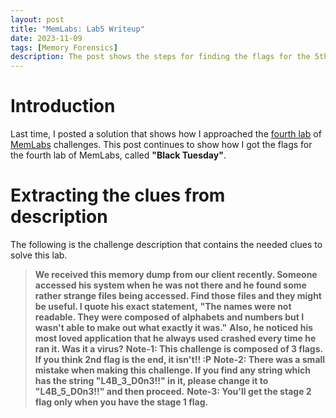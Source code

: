 ```yaml
---
layout: post
title: "MemLabs: Lab5 Writeup"
date: 2023-11-09
tags: [Memory Forensics] 
description: The post shows the steps for finding the flags for the 5th challenge of MemLabs.
---
```


# Introduction

Last time, I posted a solution that shows how I approached the [fourth lab](https://oviche.github.io/2023/10/MemLabs4/) of [MemLabs](https://github.com/stuxnet999/MemLabs/tree/master) challenges. This post continues to show how I got the flags for the fourth lab of MemLabs, called **"Black Tuesday"**.

# Extracting the clues from description

The following is the challenge description that contains the needed clues to solve this lab.

> **We received this memory dump from our client recently. Someone accessed his system when he was not there and he found some rather strange files being accessed. Find those files and they might be useful. I quote his exact statement,**
> **"The names were not readable. They were composed of alphabets and numbers but I wasn't able to make out what exactly it was."**
> **Also, he noticed his most loved application that he always used crashed every time he ran it. Was it a virus?**
> **Note-1: This challenge is composed of 3 flags. If you think 2nd flag is the end, it isn't!! :P**
> **Note-2: There was a small mistake when making this challenge. If you find any string which has the string "L4B_3_D0n3!!" in it, please change it to "L4B_5_D0n3!!" and then proceed.**
> **Note-3: You'll get the stage 2 flag only when you have the stage 1 flag.**
